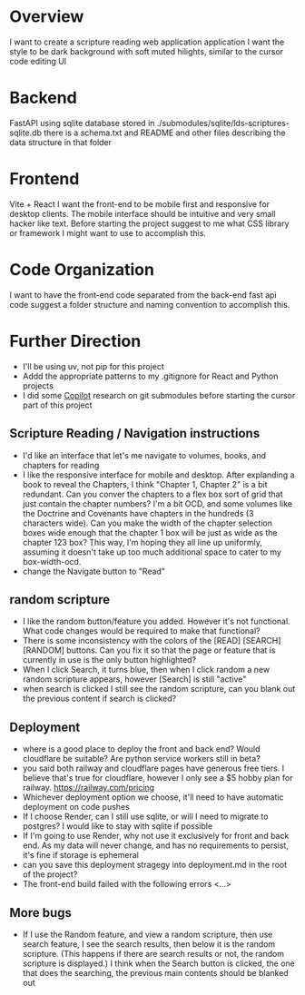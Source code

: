 # Overview 
I want to create a scripture reading web application application
I want the style to be dark background with soft muted hilights, similar to the cursor code editing UI

# Backend
FastAPI using sqlite database stored in ./submodules/sqlite/lds-scriptures-sqlite.db there is a schema.txt and README  and other files describing the data structure in that folder


# Frontend
Vite + React 
I want the front-end to be mobile first and responsive for desktop clients.
The mobile interface should be intuitive and very small hacker like text.
Before starting the project suggest to me what CSS library or framework I might want to use to accomplish this.

# Code Organization
I want to have the front-end code separated from the back-end fast api code
suggest a folder structure and naming convention to accomplish this.

# Further Direction
- I'll be using uv, not pip for this project
- Addd the appropriate patterns to my .gitignore for React and Python projects
- I did some [Copilot](https://copilot.microsoft.com/shares/pages/znF1zmBzX5tBsby1ULrip) research on git submodules before starting the cursor part of this project
## Scripture Reading / Navigation instructions
- I'd like an interface that let's me navigate to volumes, books, and chapters for reading
- I like the responsive interface for mobile and desktop. After explanding a book to reveal the Chapters, I think "Chapter 1, Chapter 2" is a bit redundant. Can you conver the chapters to a flex box sort of grid that just contain the chapter numbers? I'm a bit OCD, and some volumes like the Doctrine and Covenants have chapters in the hundreds (3 characters wide). Can you make the width of the chapter selection boxes wide enough that the chapter 1 box will be just as wide as the chapter 123 box? This way, I'm hoping they all line up uniformly, assuming it doesn't take up too much additional space to cater to my box-width-ocd.
- change the Navigate button to "Read"
## random scripture
- I like the random button/feature you added. However it's not functional. What code changes would be required to make that functional?
- There is some inconsistency with the colors of the [READ] [SEARCH] [RANDOM] buttons. Can you fix it so that the page or feature that is currently in use is the only button highlighted?
- When I click Search, it turns blue, then when I click random a new random scripture appears, however [Search] is still "active"
- when search is clicked I still see the random scripture, can you blank out the previous content if search is clicked?

## Deployment
- where is a good place to deploy the front and back end? Would cloudflare be suitable? Are python service workers still in beta?
- you said both railway and cloudflare pages have generous free tiers. I believe that's true for cloudflare, however I only see a $5 hobby plan for railway. https://railway.com/pricing
- Whichever deployment option we choose, it'll need to have automatic deployment on code pushes
- If I choose Render, can I still use sqlite, or will I need to migrate to postgres? I would like to stay with sqlite if possible
- If I'm going to use Render, why not use it exclusively for front and back end. As my data will never change, and has no requirements to persist, it's fine if storage is ephemeral
- can you save this deployment stragegy into deployment.md in the root of the project?
- The front-end build failed with the following errors <...>

## More bugs
- If I use the Random feature, and view a random scripture, then use search feature, I see the search results, then below it is the random scripture. (This happens if there are search results or not, the random scripture is displayed.) I think when the Search button is clicked, the one that does the searching, the previous main contents should be blanked out